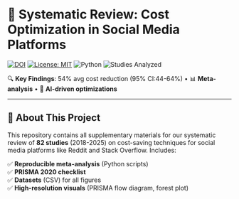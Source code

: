 # 🚀 Systematic Review: Cost Optimization in Social Media Platforms

[![DOI](https://zenodo.org/badge/DOI/10.5281/zenodo.XXXXXX.svg)](https://doi.org/10.5281/zenodo.XXXXXX) 
[![License: MIT](https://img.shields.io/badge/License-MIT-yellow.svg)](https://opensource.org/licenses/MIT)
![Python](https://img.shields.io/badge/Python-3.8+-blue.svg)
![Studies Analyzed](https://img.shields.io/badge/Studies-82-green.svg)
  

🔍 **Key Findings**: 54% avg cost reduction (95% CI:44-64%) • 📊 **Meta-analysis** • 🤖 **AI-driven optimizations**

---

## 🌟 About This Project
This repository contains all supplementary materials for our systematic review of **82 studies** (2018-2025) on cost-saving techniques for social media platforms like Reddit and Stack Overflow. Includes:

✅ **Reproducible meta-analysis** (Python scripts)  
✅ **PRISMA 2020 checklist**  
✅ **Datasets** (CSV) for all figures  
✅ **High-resolution visuals** (PRISMA flow diagram, forest plot)

